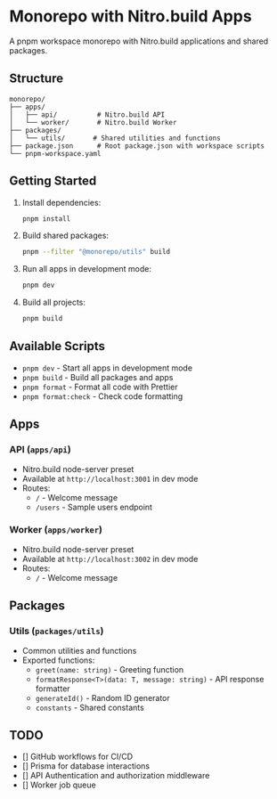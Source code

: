 # Monorepo with Nitro.build Apps

A pnpm workspace monorepo with Nitro.build applications and shared packages.

## Structure

```
monorepo/
├── apps/
│   ├── api/          # Nitro.build API
│   └── worker/       # Nitro.build Worker
├── packages/
│   └── utils/       # Shared utilities and functions
├── package.json      # Root package.json with workspace scripts
└── pnpm-workspace.yaml
```

## Getting Started

1. Install dependencies:

   ```bash
   pnpm install
   ```

2. Build shared packages:

   ```bash
   pnpm --filter "@monorepo/utils" build
   ```

3. Run all apps in development mode:

   ```bash
   pnpm dev
   ```

4. Build all projects:

   ```bash
   pnpm build
   ```

## Available Scripts

- `pnpm dev` - Start all apps in development mode
- `pnpm build` - Build all packages and apps
- `pnpm format` - Format all code with Prettier
- `pnpm format:check` - Check code formatting

## Apps

### API (`apps/api`)

- Nitro.build node-server preset
- Available at `http://localhost:3001` in dev mode
- Routes:
  - `/` - Welcome message
  - `/users` - Sample users endpoint

### Worker (`apps/worker`)

- Nitro.build node-server preset
- Available at `http://localhost:3002` in dev mode
- Routes:
  - `/` - Welcome message

## Packages

### Utils (`packages/utils`)

- Common utilities and functions
- Exported functions:
  - `greet(name: string)` - Greeting function
  - `formatResponse<T>(data: T, message: string)` - API response formatter
  - `generateId()` - Random ID generator
  - `constants` - Shared constants

## TODO

- [] GitHub workflows for CI/CD
- [] Prisma for database interactions
- [] API Authentication and authorization middleware
- [] Worker job queue
